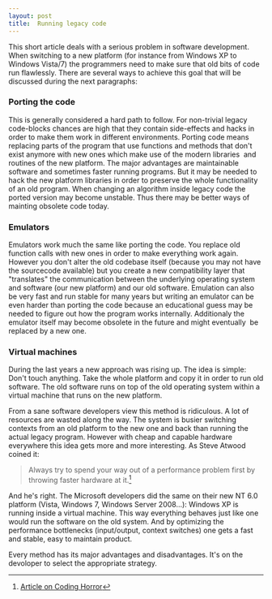 ```yaml
---
layout: post
title:  Running legacy code
---
```


This short article deals with a serious problem in software development. 
When switching to a new platform (for instance from Windows XP to Windows Vista/7) the programmers need to make sure that old bits of code run flawlessly. There are several ways to achieve this goal that will be discussed during the next paragraphs:

### Porting the code
This is generally considered a hard path to follow. For non-trivial legacy code-blocks chances are high that they contain side-effects and hacks in order to make them work in different environments. Porting code means replacing parts of the program that use functions and methods that don't exist anymore with new ones which make use of the modern libraries&nbsp; and routines of the new platform. The major advantages are maintainable software and sometimes faster running programs. But it may be needed to hack the new platform libraries in order to preserve the whole functionality of an old program. When changing an algorithm inside legacy code the ported version may become unstable. Thus there may be better ways of mainting obsolete code today.

### Emulators

Emulators work much the same like porting the code. You replace old function calls with new ones in order to make everything work again. <br />However you don't alter the old codebase itself (because you may not have the sourcecode available) but you create a new compatibility layer that "translates" the communication between the underlying operating system and software (our new platform) and our old software. Emulation can also be very fast and run stable for many years but writing an emulator can be even harder than porting the code because an educational guess may be needed to figure out how the program works internally. Additionaly the emulator itself may become obsolete in the future and might eventually&nbsp; be replaced by a new one.


### Virtual machines
During the last years a new approach was rising up. The idea is simple: Don't touch anything. Take the whole platform and copy it in order to run old software. The old software runs on top of the old operating system within a virtual machine that runs on the new platform. 

From a sane software developers view this method is ridiculous. A lot of resources are wasted along the way. The system is busier switching contexts from an old platform to the new one and back than running the actual legacy program. However with cheap and capable hardware everywhere this idea gets more and more interesting. As Steve Atwood coined it: 

>    Always try to spend your way out of a performance problem first by throwing faster hardware at it.[^codinghorror] 

And he's right. The Microsoft developers did the same on their new NT 6.0 platform (Vista, Windows 7, Windows Server 2008...): Windows XP is running inside a virtual machine. This way everything behaves just like one would run the software on the old system. And by optimizing the performance bottlenecks (input/output, context switches) one gets a fast and stable, easy to maintain product.

Every method has its major advantages and disadvantages. It's on the devoloper to select the appropriate strategy.


[^codinghorror]: <a href="http://www.codinghorror.com/blog/archives/001198.html">Article on Coding Horror</a>

